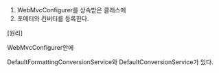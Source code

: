 1. WebMvcConfigurer를 상속받은 클래스에
2. 포메터와 컨버터를 등록한다.

[원리]

WebMvcConfigurer안에

DefaultFormattingConversionService와 DefaultConversionService가 있다.
